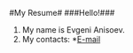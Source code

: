 #My Resume#
###Hello!###
1. My name is Evgeni Anisoev.
2. My contacts:
  *[E-mail](trash_jack@mail.ru)
